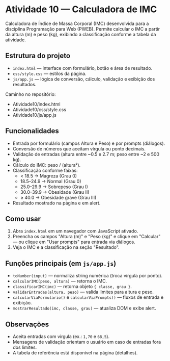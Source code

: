 # Atividade 10 — Calculadora de IMC

Calculadora de Índice de Massa Corporal (IMC) desenvolvida para a disciplina Programação para Web (PWEB). Permite calcular o IMC a partir da altura (m) e peso (kg), exibindo a classificação conforme a tabela da atividade.

## Estrutura do projeto

- `index.html` — interface com formulário, botão e área de resultado.
- `css/style.css` — estilos da página.
- `js/app.js` — lógica de conversão, cálculo, validação e exibição dos resultados.

Caminho no repositório:

- Atividade10/index.html
- Atividade10/css/style.css
- Atividade10/js/app.js

## Funcionalidades

- Entrada por formulário (campos Altura e Peso) e por prompts (diálogos).
- Conversão de números que aceitam vírgula ou ponto decimais.
- Validação de entradas (altura entre ~0.5 e 2.7 m; peso entre ~2 e 500 kg).
- Cálculo do IMC: peso / (altura²).
- Classificação conforme faixas:
  - < 18.5 → Magreza (Grau 0)
  - 18.5–24.9 → Normal (Grau 0)
  - 25.0–29.9 → Sobrepeso (Grau I)
  - 30.0–39.9 → Obesidade (Grau II)
  - ≥ 40.0 → Obesidade grave (Grau III)
- Resultado mostrado na página e em alert.

## Como usar

1. Abra `index.html` em um navegador com JavaScript ativado.
2. Preencha os campos "Altura (m)" e "Peso (kg)" e clique em "Calcular" — ou clique em "Usar prompts" para entrada via diálogos.
3. Veja o IMC e a classificação na seção "Resultado".

## Funções principais (em `js/app.js`)

- `toNumber(input)` — normaliza string numérica (troca vírgula por ponto).
- `calcularIMC(peso, altura)` — retorna o IMC.
- `classificarIMC(imc)` — retorna objeto `{ classe, grau }`.
- `validarEntradas(altura, peso)` — valida limites para altura e peso.
- `calcularViaFormulario()` e `calcularViaPrompts()` — fluxos de entrada e exibição.
- `mostrarResultado(imc, classe, grau)` — atualiza DOM e exibe alert.

## Observações

- Aceita entradas com vírgula (ex.: `1,70` e `68,5`).
- Mensagens de validação orientam o usuário em caso de entradas fora dos limites.
- A tabela de referência está disponível na página (detalhes).
